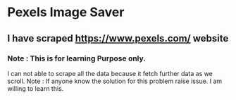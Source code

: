# Pexels Image Saver


## I have scraped https://www.pexels.com/ website
### Note : This is for learning Purpose only.

I can not able to scrape all the data because it fetch further data as we scroll.
Note : If anyone know the solution for this problem raise issue. I am willing to learn this.
